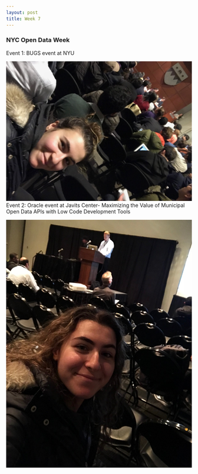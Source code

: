 ```yaml
---
layout: post
title: Week 7
---
```


### NYC Open Data Week

Event 1: BUGS event at NYU

![event1](../images/IMG_7220.jpg)
Event 2: Oracle event at Javits Center- Maximizing the Value of Municipal Open Data APIs with Low Code Development Tools

![event2](../images/IMG_7237.jpg)

